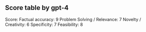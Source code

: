 ## Score table by gpt-4
Score: 
Factual accuracy: 9
Problem Solving / Relevance: 7
Novelty / Creativity: 6
Specificity: 7
Feasibility: 8